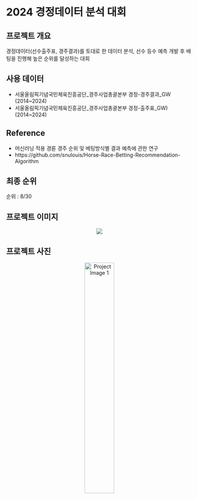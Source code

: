 <h1> 2024 경정데이터 분석 대회   </h1>

<h2>프로젝트 개요</h2>
<p> 경정데이터(선수출주표, 경주결과)를 토대로 한 데이터 분석, 선수 등수 예측 개발 후 배팅을 진행해 높은 순위를 달성하는 대회</p>

<h2>사용 데이터</h2>
<ul>
  <li>서울올림픽기념국민체육진흥공단_경주사업총괄본부 경정-경주결과_GW (2014~2024)</li>
  <li>서울올림픽기념국민체육진흥공단_경주사업총괄본부 경정-출주표_GW) (2014~2024) </li>
</ul>

<h2>Reference</h2>
<ul>
  <li>머신러닝 적용 경륜 경주 순위 및 베팅방식별 결과 예측에 관한 연구</li>
  <li>https://github.com/snulouis/Horse-Race-Betting-Recommendation-Algorithm</li>
</ul>
<h2>최종 순위</h2>
순위 : 8/30
<h2>프로젝트 이미지</h2>
<p align="center">
  <img src="https://github.com/user-attachments/assets/4dcd26de-8c40-4f9a-ace0-0d4dcc87b90e width="60%">  
</p>

<h2>프로젝트 사진</h2>
<p align="center">
  <img src="https://github.com/user-attachments/assets/2977a8d7-efcd-4bd4-84e8-f7772ef414fe" width="40%" alt="Project Image 1">
</p>
